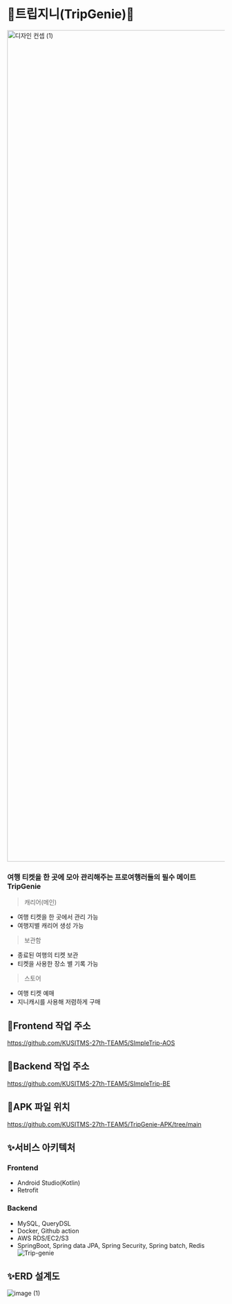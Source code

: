 # 🧞트립지니(TripGenie)🧞
<img width="1920" alt="디자인 컨셉 (1)" src="https://github.com/KUSITMS-27th-TEAM5/TripGenie-AOS/assets/108562467/4273f848-8262-4e20-8b9e-fd98fedca1e0">

### 여행 티켓을 한 곳에 모아 관리해주는 프로여행러들의 필수 메이트 TripGenie
> 캐리어(메인)  
- 여행 티켓을 한 곳에서 관리 가능  
- 여행지별 캐리어 생성 가능  
> 보관함    
- 종료된 여행의 티켓 보관  
- 티켓을 사용한 장소 별 기록 가능  
> 스토어  
- 여행 티켓 예매  
- 지니캐시를 사용해 저렴하게 구매  
  
## 📌Frontend 작업 주소
https://github.com/KUSITMS-27th-TEAM5/SImpleTrip-AOS
  
## 📌Backend 작업 주소
https://github.com/KUSITMS-27th-TEAM5/SImpleTrip-BE
  
## 🎁APK 파일 위치
https://github.com/KUSITMS-27th-TEAM5/TripGenie-APK/tree/main
  
## ✨서비스 아키텍처
### Frontend
- Android Studio(Kotlin)
- Retrofit
### Backend
- MySQL, QueryDSL
- Docker, Github action
- AWS RDS/EC2/S3
- SpringBoot, Spring data JPA, Spring Security, Spring batch, Redis
![Trip-genie](https://github.com/KUSITMS-27th-TEAM5/TripGenie-AOS/assets/108562467/5a1d7305-dde9-4fb2-868e-18d8f2ce85e7)
  
## ✨ERD 설계도
![image (1)](https://github.com/KUSITMS-27th-TEAM5/TripGenie-AOS/assets/108562467/86daf267-0263-4596-af0c-d78ceb2f2f2e)
